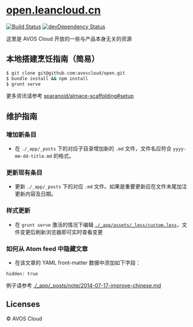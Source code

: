 # [open.leancloud.cn](http://open.leancloud.cn/)
[![Build Status](https://travis-ci.org/avoscloud/open.svg)](https://travis-ci.org/avoscloud/open)
[![devDependency Status](https://david-dm.org/avoscloud/open/dev-status.svg)](https://david-dm.org/avoscloud/open#info=devDependencies)

这里是 AVOS Cloud 开放的一些与产品本身无关的资源

## 本地搭建烹饪指南（简易）

```sh
$ git clone git@github.com:avoscloud/open.git
$ bundle install && npm install
$ grunt serve
```

更多资讯请参考 [sparanoid/almace-scaffolding#setup](https://github.com/sparanoid/almace-scaffolding#setup)

## 维护指南

### 增加新条目

- 在 `./_app/_posts` 下的对应子目录增加新的 `.md` 文件，文件名应符合 `yyyy-mm-dd-title.md` 的格式。

### 更新现有条目

- 更新 `./_app/_posts` 下的对应 `.md` 文件。如果是重要更新应在文件末尾加注更新内容及日期。

### 样式更新

- 在 `grunt serve` 激活的情况下编辑 [`./_app/assets/_less/custom.less`](/_app/assets/_less/custom.less)，文件变更后刷新浏览器即可实时查看变更

### 如何从 Atom feed 中隐藏文章

- 在该文章的 YAML front-matter 数据中添加如下字段：

```
hidden: true
```

例子请参考 [./_app/_posts/note/2014-07-17-improve-chinese.md](/_app/_posts/note/2014-07-17-improve-chinese.md)

## Licenses

© AVOS Cloud
